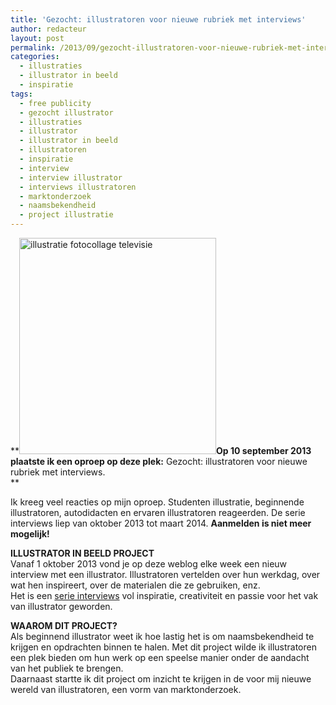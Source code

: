 ```yaml
---
title: 'Gezocht: illustratoren voor nieuwe rubriek met interviews'
author: redacteur
layout: post
permalink: /2013/09/gezocht-illustratoren-voor-nieuwe-rubriek-met-interviews/
categories:
  - illustraties
  - illustrator in beeld
  - inspiratie
tags:
  - free publicity
  - gezocht illustrator
  - illustraties
  - illustrator
  - illustrator in beeld
  - illustratoren
  - inspiratie
  - interview
  - interview illustrator
  - interviews illustratoren
  - marktonderzoek
  - naamsbekendheid
  - project illustratie
---
```

**<img class=" wp-image-4143 alignright" title="gezocht: illustratoren voor interview serie" src="http://www.schildertuin.nl/wordpress/wp-content/uploads/2013/09/illustratie_televisie.jpg" alt="illustratie fotocollage televisie " width="315" height="346" />**Op 10 september 2013 plaatste ik een oproep op deze plek:** Gezocht: illustratoren voor nieuwe rubriek met interviews.  
**

Ik kreeg veel reacties op mijn oproep. Studenten illustratie, beginnende illustratoren, autodidacten en ervaren illustratoren reageerden. De serie interviews liep van oktober 2013 tot maart 2014. **Aanmelden is niet meer mogelijk!**

**ILLUSTRATOR IN BEELD PROJECT**  
Vanaf 1 oktober 2013 vond je op deze weblog elke week een nieuw interview met een illustrator. Illustratoren vertelden over hun werkdag, over wat hen inspireert, over de materialen die ze gebruiken, enz.  
Het is een [serie interviews][1] vol inspiratie, creativiteit en passie voor het vak van illustrator geworden.

**WAAROM DIT PROJECT?**  
Als beginnend illustrator weet ik hoe lastig het is om naamsbekendheid te krijgen en opdrachten binnen te halen. Met dit project wilde ik illustratoren een plek bieden om hun werk op een speelse manier onder de aandacht van het publiek te brengen.  
Daarnaast startte ik dit project om inzicht te krijgen in de voor mij nieuwe wereld van illustratoren, een vorm van marktonderzoek.

 [1]: http://www.schildertuin.nl/wordpress/interviews-met-illustratoren/ "Interviews met illustratoren"